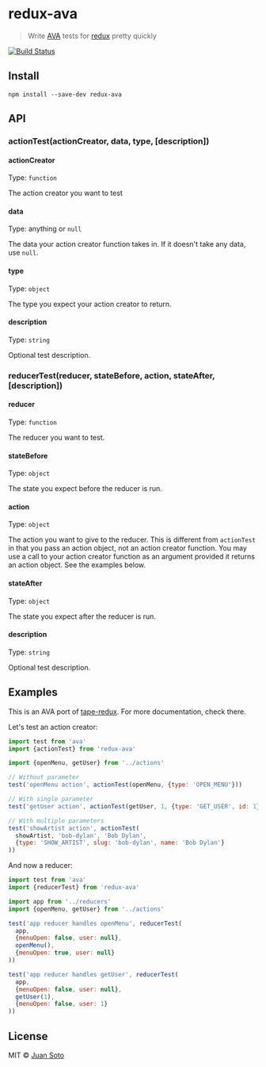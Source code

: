 # redux-ava

> Write [AVA](https://github.com/sindresorhus/ava) tests for [redux](https://github.com/reactjs/redux) pretty quickly

[![Build Status](https://travis-ci.org/sotojuan/redux-ava.svg?branch=master)](https://travis-ci.org/sotojuan/redux-ava)

## Install

```
npm install --save-dev redux-ava
```

## API

### actionTest(actionCreator, data, type, [description])

#### actionCreator

Type: `function`

The action creator you want to test

#### data

Type: anything or `null`

The data your action creator function takes in. If it doesn't take any data, use `null`.

#### type

Type: `object`

The type you expect your action creator to return.

#### description

Type: `string`

Optional test description.

### reducerTest(reducer, stateBefore, action, stateAfter, [description])

#### reducer

Type: `function`

The reducer you want to test.

#### stateBefore

Type: `object`

The state you expect before the reducer is run.

#### action

Type: `object`

The action you want to give to the reducer. This is different from `actionTest` in that you pass an action object, not an action creator function. You may use a call to your action creator function as an argument provided it returns an action object. See the examples below.

#### stateAfter

Type: `object`

The state you expect after the reducer is run.

#### description

Type: `string`

Optional test description.

## Examples

This is an AVA port of [tape-redux](https://github.com/KaleoSoftware/tape-redux). For more documentation, check there.

Let's test an action creator:

```js
import test from 'ava'
import {actionTest} from 'redux-ava'

import {openMenu, getUser} from '../actions'

// Without parameter
test('openMenu action', actionTest(openMenu, {type: 'OPEN_MENU'}))

// With single parameter
test('getUser action', actionTest(getUser, 1, {type: 'GET_USER', id: 1}))

// With multiple parameters
test('showArtist action', actionTest(
  showArtist, 'bob-dylan', 'Bob Dylan',
  {type: 'SHOW_ARTIST', slug: 'bob-dylan', name: 'Bob Dylan'}
))
```

And now a reducer:

```js
import test from 'ava'
import {reducerTest} from 'redux-ava'

import app from '../reducers'
import {openMenu, getUser} from '../actions'

test('app reducer handles openMenu', reducerTest(
  app,
  {menuOpen: false, user: null},
  openMenu(),
  {menuOpen: true, user: null}
))

test('app reducer handles getUser', reducerTest(
  app,
  {menuOpen: false, user: null},
  getUser(1),
  {menuOpen: false, user: 1}
))
```

## License

MIT © [Juan Soto](http://juansoto.me)

